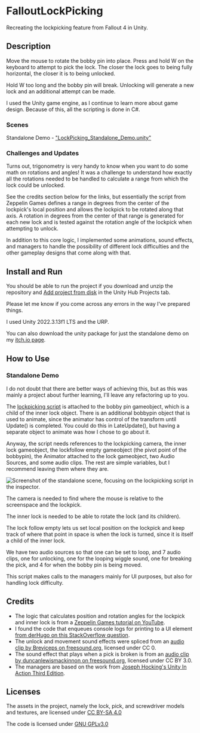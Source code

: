 # FalloutLockPicking
 Recreating the lockpicking feature from Fallout 4 in Unity.

## Description
 Move the mouse to rotate the bobby pin into place. Press and hold W on the keyboard to attempt to pick the lock. The closer the lock goes to being fully horizontal, the closer it is to being unlocked.
 
 Hold W too long and the bobby pin will break. Unlocking will generate a new lock and an additional attempt can be made.
 
 I used the Unity game engine, as I continue to learn more about game design. Because of this, all the scripting is done in C#.

 ### Scenes
  Standalone Demo - ["LockPicking_Standalone_Demo.unity"](/Assets/Scenes/)

 ### Challenges and Updates
  Turns out, trigonometry is very handy to know when you want to do some math on rotations and angles! It was a challenge to understand how exactly all the rotations needed to be handled to calculate a range from which the lock could be unlocked.
  
  See the credits section below for the links, but essentially the script from Zeppelin Games defines a range in degrees from the center of the lockpick's local position and allows the lockpick to be rotated along that axis. A rotation in degrees from the center of that range is generated for each new lock and is tested against the rotation angle of the lockpick when attempting to unlock.
  
  In addition to this core logic, I implemented some animations, sound effects, and managers to handle the possibility of different lock difficulties and the other gameplay designs that come along with that. 
  

## Install and Run
 You should be able to run the project if you download and unzip the repository and [Add project from disk](https://docs.unity3d.com/hub/manual/AddProject.html) in the Unity Hub Projects tab.
 
 Please let me know if you come across any errors in the way I've prepared things.
 
 I used Unity 2022.3.13f1 LTS and the URP.

 You can also download the unity package for just the standalone demo on my [itch.io page](https://evankurtzart.itch.io/lockpicking-project).

## How to Use

 ### Standalone Demo
  I do not doubt that there are better ways of achieving this, but as this was mainly a project about further learning, I'll leave any refactoring up to you.
  
  The [lockpicking script](/Assets/Scripts/LockPicking_Standalone_Demo.cs) is attached to the bobby pin gameobject, which is a child of the inner lock object. There is an additional bobbypin object that is used to animate, since the animator has control of the transform until Update() is completed. You could do this in LateUpdate(), but having a separate object to animate was how I chose to go about it. 
  
  Anyway, the script needs references to the lockpicking camera, the inner lock gameobject, the lockfollow empty gameobject (the pivot point of the bobbypin), the Animator attached to the lock gameobject, two Audio Sources, and some audio clips. The rest are simple variables, but I recommend leaving them where they are.
  
  ![Screenshot of the standalone scene, focusing on the lockpicking script in the inspector.](https://img.itch.zone/aW1hZ2UvMjUxMjg3MS8xNTEzNjczMS5wbmc=/original/yH6NfO.png)
  
  The camera is needed to find where the mouse is relative to the screenspace and the lockpick.
  
  The inner lock is needed to be able to rotate the lock (and its children).
  
  The lock follow empty lets us set local position on the lockpick and keep track of where that point in space is when the lock is turned, since it is itself a child of the inner lock.
  
  We have two audio sources so that one can be set to loop, and 7 audio clips, one for unlocking, one for the looping wiggle sound, one for breaking the pick, and 4 for when the bobby pin is being moved.
  
  This script makes calls to the managers mainly for UI purposes, but also for handling lock difficulty.


## Credits
 - The logic that calculates position and rotation angles for the lockpick and inner lock is from a [Zeppelin Games tutorial on YouTube](https://www.youtube.com/watch?v=68iYL-rktQ4&list=PLEj1kOxzPTLWX_q_XvjFF9h_3cS4C1jyu&index=12).
 - I found the code that enqueues console logs for printing to a UI element [from derHugo on this StackOverflow question](https://stackoverflow.com/questions/60228993/putting-debug-log-as-a-gui-element-in-unity).
 - The unlock and movement sound effects were spliced from an [audio clip by Breviceps on freesound.org](https://freesound.org/people/Breviceps/sounds/458405/), licensed under CC 0.
 - The sound effect that plays when a pick is broken is from an [audio clip by duncanlewismackinnon on freesound.org](https://freesound.org/people/duncanlewismackinnon/sounds/159331/), licensed under CC BY 3.0.
 - The managers are based on the work from [Joseph Hocking's Unity In Action Third Edition](https://www.manning.com/books/unity-in-action-third-edition)​.

## Licenses
 The assets in the project, namely the lock, pick, and screwdriver models and textures, are licensed under [CC BY-SA 4.0](https://creativecommons.org/licenses/by-sa/4.0/)
 
 The code is licensed under [GNU GPLv3.0](https://www.gnu.org/licenses/gpl-3.0-standalone.html)
 

